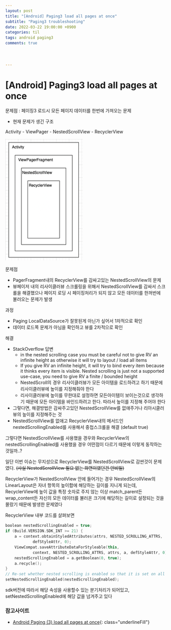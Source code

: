 ```yaml
---
layout: post
title: "[Android] Paging3 load all pages at once"
subtitle: "Paging3 troubleshooting"
date: 2022-03-22 19:00:00 +0900
categories: til
tags: android paging3
comments: true



---
```




# [Android] Paging3 load all pages at once



문제점 : 페이징3 로드시 모든 페이지 데이터를 한번에 가져오는 문제

- 현재 문제가 생긴 구조

Activity - ViewPager - NestedScrollView - RecyclerView

![paging3_1.png](/img/in-post/paging3_1.png)



문제점

- PagerFragment내의 RecyclerView를 감싸고있는 NestedScrollView의 문제
- 뷰페이저 내의 리사이클러뷰 스크롤링을 위해서 NestedScrollView를 감싸서 스크롤을 해결했으나 페이지 로딩 시 페이징처리가 되지 않고 모든 데이터를 한꺼번에 불러오는 문제가 발생



과정

- Paging LocalDataSource가 잘못된게 아닌가 싶어서 1차적으로 확인
- 데이터 로드쪽 문제가 아님을 확인하고 뷰를 2차적으로 확인



해결

- StackOverflow 답변
    - in the nested scrolling case you must be careful not to give RV an infinite height as otherwise it will try to layout / load all items
    - If you give RV an infinite height, it will try to bind every item because it thinks every item is visible. Nested scrolling is just not a supported use-case, you need to give RV a finite / bounded height
    - NestedScroll의 경우 리사이클러뷰가 모든 아이템을 로드하려고 하기 때문에 리사이클러뷰에 높이를 지정해줘야 한다
    - 리사이클러뷰에 높이를 무한대로 설정하면 모든아이템이 보이는것으로 생각하기 때문에 모든 아이템을 바인드하려고 한다. 따라서 높이를 지정해 주어야 한다
- 그렇다면, 해결방법은 감싸주고있던 NestedScrollView를 없애주거나 리아시클러뷰의 높이를 지정해주는 것
- NestedScrollView를 없애고 RecyclerView내의 메서드인 nestedScrollingEnabled를 사용해서 중첩스크롤을 해결 (default true)



그렇다면 NestedScrollView를 사용했을 경우와 RecyclerView의 nestedScrollingEnabled를 사용했을 경우 어떤점이 다르기 때문에 이렇게 동작하는 것일까..?



일단 이번 이슈는 무지성으로 RecyclerView를 NestedScrollView로 감싼것이 문제였다. ~~(사실 NestedScrollView 필요 없는 화면이였던건 안비밀)~~

RecyclerView가 NestedScrollView 안에 들어가는 경우 NestedScrollView의 LinearLayout은 자녀 항목의 높이합에 해당하는 길이를 지니게 되는데, RecyclerView에 높이 값을 특정 숫자로 주지 않는 이상 match_parent든 wrap_content든 자신의 모든 데이터를 불러온 크기에 해당하는 길이로 설정되는 것을 몰랐기 때문에 발생한 문제였다



RecyclerView 내부 코드를 살펴보면

```kotlin
boolean nestedScrollingEnabled = true;
if (Build.VERSION.SDK_INT >= 21) {
    a = context.obtainStyledAttributes(attrs, NESTED_SCROLLING_ATTRS,
            defStyleAttr, 0);
    ViewCompat.saveAttributeDataForStyleable(this,
            context, NESTED_SCROLLING_ATTRS, attrs, a, defStyleAttr, 0);
    nestedScrollingEnabled = a.getBoolean(0, true);
    a.recycle();
}
// Re-set whether nested scrolling is enabled so that it is set on all API levels
setNestedScrollingEnabled(nestedScrollingEnabled);
```

sdk버전에 따라서 해당 속성을 사용할수 있는 분기처리가 되어있고, setNestedScrollingEnabled에 해당 값을 넘겨주고 있다



### 참고사이트

- [Android Paging (3) load all pages at once](https://stackoverflow.com/questions/66023893/android-paging-3-load-all-pages-at-once){: class="underlineFill"}